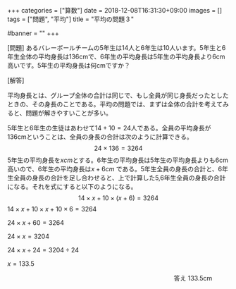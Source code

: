+++
categories = ["算数"]
date = 2018-12-08T16:31:30+09:00
images = []
tags = ["問題", "平均"]
title = "平均の問題３"

#banner = ""
+++

[問題] あるバレーボールチームの5年生は14人と6年生は10人います。5年生と6年生全体の平均身長は136cmで、6年生の平均身長は5年生の平均身長より6cm高いです。5年生の平均身長は何cmですか？

[解答]

<!--more-->

平均身長とは、グループ全体の合計は同じで、もし全員が同じ身長だったとしたときの、その身長のことである。平均の問題では、まずは全体の合計を考えてみると、問題が解きやすいことが多い。

5年生と6年生の生徒はあわせて$14+10=24$人である。全員の平均身長が136cmということは、全員の身長の合計は次のように計算できる。
$$
24\times136=3264
$$
5年生の平均身長を$x cm$とする。6年生の平均身長は5年生の平均身長よりも6cm高いので、6年生の平均身長は$x+6cm$ である。5年生全員の身長の合計と、6年生全員の身長の合計を足し合わせると、上で計算した5,6年生全員の身長の合計になる。それを式にすると以下のようになる。
$$
14\times x + 10\times (x+6) = 3264
$$
$14\times x+10\times x + 10\times6=3264$

$24\times x + 60 = 3264$

$24\times x=3204$

$24 \times x \div24 = 3204\div24$

$x=133.5$

　　　　　　　　　　　　　　　　　　　　　　　　　　　答え 133.5cm